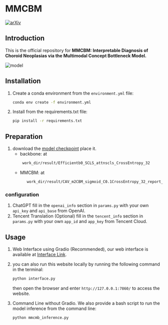 # MMCBM 
[![arXiv](https://img.shields.io/badge/arXiv-MMCBM-b31b1b.svg)](https://arxiv.org/abs/2403.05606)

## Introduction
This is the official repository for **MMCBM: Interpretable Diagnosis of Choroid Neoplasias via the Multimodal Concept
Bottleneck Model.**

![model](images/Fig1_v2.png)

## Installation

1. Create a conda environment from the `environment.yml` file:
   ```bash
   conda env create -f environment.yml
   ```

2. Install from the requirements.txt file:
   ```bash
   pip install -r requirements.txt
   ```

## Preparation

1. download
   the [model checkpoint](https://drive.google.com/drive/folders/1YwDhqC_M9ACBnGjn_8IZouWHgJx1ue5Q?usp=drive_link) place
   it.
    + backbone:  at 
      ```bash
       work_dir/result/Efficientb0_SCLS_attnscls_CrossEntropy_32
      ```
    + MMCBM: at 
      ```bash
         work_dir/result/CAV_m2CBM_sigmoid_C0.1CrossEntropy_32_report_strict_add_aow_zero_MM_max
      ```

### configuration

1. ChatGPT
   fill in the `openai_info` section in `params.py` with your own `api_key` and `api_base` from OpenAI.
2. Tencent Translation (Optional)
   fill in the `tencent_info` section in `params.py` with your own `app_id` and `app_key` from Tencent Cloud.

## Usage

1. Web Interface using Gradio (Recommended), our web interface is available
   at [Interface Link](https://intervention.liuy.site).
2. you can also run this website locally by running the following command in the terminal:
   ```bash
   python interface.py
   ```
   then open the browser and enter `http://127.0.0.1:7860/` to access the website.

2. Command Line without Gradio. We also provide a bash script to run the model inference from the command line:
   ```bash
   python mmcmb_inference.py
   ```